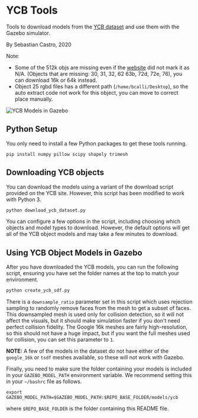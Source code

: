 # YCB Tools
Tools to download models from the [YCB dataset](https://www.ycbbenchmarks.com/) and use them with the Gazebo simulator.

By Sebastian Castro, 2020

Note:
- Some of the 512k objs are missing even if the [website](http://ycb-benchmarks.s3-website-us-east-1.amazonaws.com/)
did not mark it as N/A. (Objects that are missing: 30, 31, 32, 62
  63b, 72d, 72e, 76), you can download 16k or 64k instead.
- Object 25 rgbd files has a different path (`/home/bcalli/Desktop`), so the
  auto extract code not work for this object, you can move to correct place
  manually.

![YCB Models in Gazebo](images/ycb_gazebo_inertia.png)

## Python Setup

You only need to install a few Python packages to get these tools running.

```
pip install numpy pillow scipy shapely trimesh
```

## Downloading YCB objects

You can download the models using a variant of the download script provided on the YCB site. However, this script has been modified to work with Python 3.

```python
python download_ycb_dataset.py
```

You can configure a few options in the script, including choosing which objects and model types to download. However, the default options will get all of the YCB object models and may take a few minutes to download.

## Using YCB Object Models in Gazebo

After you have downloaded the YCB models, you can run the following script, ensuring you have set the folder names at the top to match your environment.

```python
python create_ycb_sdf.py
```

There is a `downsample_ratio` parameter set in this script which uses rejection sampling to randomly remove faces from the mesh to get a subset of faces. This downsampled mesh is used only for collision detection, so it will not affect the visuals, but it should make simulation faster if you don't need perfect collision fidelity. The Google 16k meshes are fairly high-resolution, so this should not have a huge impact, but if you want the full meshes used for collision, you can set this parameter to `1`.

**NOTE:** A few of the models in the dataset do not have either of the `google_16k` or `tsdf` meshes available, so these will not work with Gazebo.

Finally, you need to make sure the folder containing your models is included in your `GAZEBO_MODEL_PATH` environment variable. We recommend setting this in your `~/bashrc` file as follows.

```
export GAZEBO_MODEL_PATH=$GAZEBO_MODEL_PATH:$REPO_BASE_FOLDER/models/ycb
```

where `$REPO_BASE_FOLDER` is the folder containing this README file.
